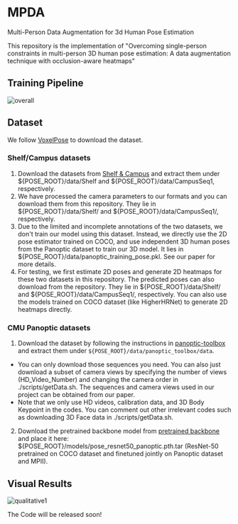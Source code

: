 # MPDA
Multi-Person Data Augmentation for 3d Human Pose Estimation

This repository is the implementation of "Overcoming single-person constraints in multi-person 3D human pose estimation: A data augmentation technique with occlusion-aware heatmaps"

## Training Pipeline
![overall](https://github.com/hyeon0819/MPDA/assets/153258272/e933f34e-43c2-4172-b0af-db4305850e50)


## Dataset
We follow [VoxelPose](https://github.com/microsoft/voxelpose-pytorch) to download the dataset.
### Shelf/Campus datasets
1. Download the datasets from [Shelf & Campus](http://campar.in.tum.de/Chair/MultiHumanPose) and extract them under ${POSE_ROOT}/data/Shelf and ${POSE_ROOT}/data/CampusSeq1, respectively.
2. We have processed the camera parameters to our formats and you can download them from this repository. They lie in ${POSE_ROOT}/data/Shelf/ and ${POSE_ROOT}/data/CampusSeq1/, respectively.
3. Due to the limited and incomplete annotations of the two datasets, we don't train our model using this dataset. Instead, we directly use the 2D pose estimator trained on COCO, and use independent 3D human poses from the Panoptic dataset to train our 3D model. It lies in ${POSE_ROOT}/data/panoptic_training_pose.pkl. See our paper for more details.
4. For testing, we first estimate 2D poses and generate 2D heatmaps for these two datasets in this repository. The predicted poses can also download from the repository. They lie in ${POSE_ROOT}/data/Shelf/ and ${POSE_ROOT}/data/CampusSeq1/, respectively. You can also use the models trained on COCO dataset (like HigherHRNet) to generate 2D heatmaps directly.
   
### CMU Panoptic datasets
1. Download the dataset by following the instructions in [panoptic-toolbox](https://github.com/CMU-Perceptual-Computing-Lab/panoptic-toolbox) and extract them under `${POSE_ROOT}/data/panoptic_toolbox/data`.
- You can only download those sequences you need. You can also just download a subset of camera views by specifying the number of views (HD_Video_Number) and changing the camera order in ./scripts/getData.sh. The sequences and camera views used in our project can be obtained from our paper.
- Note that we only use HD videos, calibration data, and 3D Body Keypoint in the codes. You can comment out other irrelevant codes such as downloading 3D Face data in ./scripts/getData.sh.
2. Download the pretrained backbone model from [pretrained backbone](https://onedrive.live.com/?id=93774C670BD4F835!1917&resid=93774C670BD4F835!1917&authkey=!AMf08ZItxtILRuU&cid=93774c670bd4f835) and place it here: ${POSE_ROOT}/models/pose_resnet50_panoptic.pth.tar (ResNet-50 pretrained on COCO dataset and finetuned jointly on Panoptic dataset and MPII).

## Visual Results
![qualitative1](https://github.com/hyeon0819/MPDA/assets/153258272/aa497e5d-2a2e-4f20-b64e-b3e47b565b1a)


The Code will be released soon!
